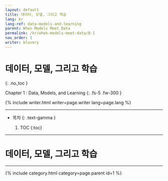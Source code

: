 ```yaml
---
layout: default
title: 데이터, 모델, 그리고 학습
lang: kr
lang-ref: data-models-and-learning
parent: When Models Meet Data
permalink: /kr/when-models-meet-data/8-1
nav_order: 1
writer: bluvory
---
```


# 데이터, 모델, 그리고 학습
{: .no_toc }


Chapter 1 : Data, Models, and Learning
{: .fs-5 .fw-300 }


{% include writer.html writer=page.writer lang=page.lang %}

---

- 목차
    {: .text-gamma }

    1. TOC
    {:toc}

---

# 데이터, 모델, 그리고 학습

---

{% include category.html category=page.parent id=1 %}
